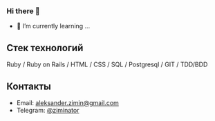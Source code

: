 ### Hi there 👋
- 🌱 I’m currently learning ...

## Стек технологий
Ruby / Ruby on Rails / HTML / CSS / SQL / Postgresql / GIT / TDD/BDD

## Контакты
- Email: aleksander.zimin@gmail.com
- Telegram: [@ziminator](https://t.me/ziminator)

<!--
**ziminator/ziminator** is a ✨ _special_ ✨ repository because its `README.md` (this file) appears on your GitHub profile.

Here are some ideas to get you started:

- 🔭 I’m currently working on ...
- 🌱 I’m currently learning ...
- 👯 I’m looking to collaborate on ...
- 🤔 I’m looking for help with ...
- 💬 Ask me about ...
- 📫 How to reach me: ...
- 😄 Pronouns: ...
- ⚡ Fun fact: ...
-->
